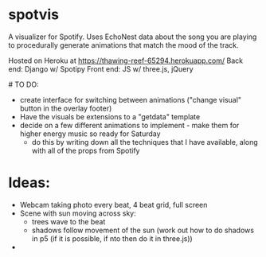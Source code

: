 # spotvis
A visualizer for Spotify. Uses EchoNest data about the song you are playing to procedurally generate animations that match the mood of the track.

Hosted on Heroku at https://thawing-reef-65294.herokuapp.com/
Back end: Django w/ Spotipy
Front end: JS w/ three.js, jQuery

# TO DO:
- create interface for switching between animations ("change visual" button in the overlay footer)
- Have the visuals be extensions to a "getdata" template
- decide on a few different animations to implement - make them for higher energy music so ready for Saturday
  - do this by writing down all the techniques that I have available, along with all of the props from Spotify

# Ideas:
- Webcam taking photo every beat, 4 beat grid, full screen
- Scene with sun moving across sky:
  - trees wave to the beat
  - shadows follow movement of the sun (work out how to do shadows in p5 (if it is possible, if nto then do it in three.js))
- 
